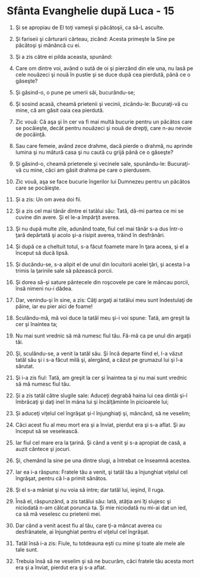 # Sf&#226;nta Evanghelie dup&#259; Luca - 15

1. Şi se apropiau de El toţi vameşii şi păcătoşii, ca să-L asculte. 

2. Şi fariseii şi cărturarii cârteau, zicând: Acesta primeşte la Sine pe păcătoşi şi mănâncă cu ei. 

3. Şi a zis către ei pilda aceasta, spunând: 

4. Care om dintre voi, având o sută de oi şi pierzând din ele una, nu lasă pe cele nouăzeci şi nouă în pustie şi se duce după cea pierdută, până ce o găseşte? 

5. Şi găsind-o, o pune pe umerii săi, bucurându-se; 

6. Şi sosind acasă, cheamă prietenii şi vecinii, zicându-le: Bucuraţi-vă cu mine, că am găsit oaia cea pierdută. 

7. Zic vouă: Că aşa şi în cer va fi mai multă bucurie pentru un păcătos care se pocăieşte, decât pentru nouăzeci şi nouă de drepţi, care n-au nevoie de pocăinţă. 

8. Sau care femeie, având zece drahme, dacă pierde o drahmă, nu aprinde lumina şi nu mătură casa şi nu caută cu grijă până ce o găseşte? 

9. Şi găsind-o, cheamă prietenele şi vecinele sale, spunându-le: Bucuraţi-vă cu mine, căci am găsit drahma pe care o pierdusem. 

10. Zic vouă, aşa se face bucurie îngerilor lui Dumnezeu pentru un păcătos care se pocăieşte. 

11. Şi a zis: Un om avea doi fii. 

12. Şi a zis cel mai tânăr dintre ei tatălui său: Tată, dă-mi partea ce mi se cuvine din avere. Şi el le-a împărţit averea. 

13. Şi nu după multe zile, adunând toate, fiul cel mai tânăr s-a dus într-o ţară depărtată şi acolo şi-a risipit averea, trăind în desfrânări. 

14. Şi după ce a cheltuit totul, s-a făcut foamete mare în ţara aceea, şi el a început să ducă lipsă. 

15. Şi ducându-se, s-a alipit el de unul din locuitorii acelei ţări, şi acesta l-a trimis la ţarinile sale să păzească porcii. 

16. Şi dorea să-şi sature pântecele din roşcovele pe care le mâncau porcii, însă nimeni nu-i dădea. 

17. Dar, venindu-şi în sine, a zis: Câţi argaţi ai tatălui meu sunt îndestulaţi de pâine, iar eu pier aici de foame! 

18. Sculându-mă, mă voi duce la tatăl meu şi-i voi spune: Tată, am greşit la cer şi înaintea ta; 

19. Nu mai sunt vrednic să mă numesc fiul tău. Fă-mă ca pe unul din argaţii tăi. 

20. Şi, sculându-se, a venit la tatăl său. Şi încă departe fiind el, l-a văzut tatăl său şi i s-a făcut milă şi, alergând, a căzut pe grumazul lui şi l-a sărutat. 

21. Şi i-a zis fiul: Tată, am greşit la cer şi înaintea ta şi nu mai sunt vrednic să mă numesc fiul tău. 

22. Şi a zis tatăl către slugile sale: Aduceţi degrabă haina lui cea dintâi şi-l îmbrăcaţi şi daţi inel în mâna lui şi încălţăminte în picioarele lui; 

23. Şi aduceţi viţelul cel îngrăşat şi-l înjunghiaţi şi, mâncând, să ne veselim; 

24. Căci acest fiu al meu mort era şi a înviat, pierdut era şi s-a aflat. Şi au început să se veselească. 

25. Iar fiul cel mare era la ţarină. Şi când a venit şi s-a apropiat de casă, a auzit cântece şi jocuri. 

26. Şi, chemând la sine pe una dintre slugi, a întrebat ce înseamnă acestea. 

27. Iar ea i-a răspuns: Fratele tău a venit, şi tatăl tău a înjunghiat viţelul cel îngrăşat, pentru că l-a primit sănătos. 

28. Şi el s-a mâniat şi nu voia să intre; dar tatăl lui, ieşind, îl ruga. 

29. Însă el, răspunzând, a zis tatălui său: Iată, atâţia ani îţi slujesc şi niciodată n-am călcat porunca ta. Şi mie niciodată nu mi-ai dat un ied, ca să mă veselesc cu prietenii mei. 

30. Dar când a venit acest fiu al tău, care ţi-a mâncat averea cu desfrânatele, ai înjunghiat pentru el viţelul cel îngrăşat. 

31. Tatăl însă i-a zis: Fiule, tu totdeauna eşti cu mine şi toate ale mele ale tale sunt. 

32. Trebuia însă să ne veselim şi să ne bucurăm, căci fratele tău acesta mort era şi a înviat, pierdut era şi s-a aflat. 

